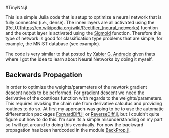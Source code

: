 #TinyNN.jl

This is a simple Julia code that is setup to optimize a neural network that is fully connected (i.e., dense). The inner layers are all activated using the [ReLU](https://en.wikipedia.org/wiki/Rectifier_(neural_networks) fucntion and the output layer is activated using the [Sigmoid](https://en.wikipedia.org/wiki/Sigmoid_function) function. Therefore this type of network is good for classification type problems that are simple, for example, the MNIST database (see example).

The code is very similar to that posted by [Xabier G. Andrade](https://medium.com/datadriveninvestor/how-to-build-a-deep-neural-network-from-scratch-with-julia-862116a194c) given thats where I got the idea to learn about Neural Networks by doing it myself.

## Backwards Propagation

In order to optimize the weights/parameters of the newtork gradient descent needs to be performed. For gradient descent we need the derivative of the cost/loss function with regards to the weights/parameters. This requires invoking the chain rule from derivative calculus and providing routines to do so. At first my approach was going to be to use the automatic differentation packages [ForwardDiff.jl]() or [ReverseDiff.jl](), but I couldn't quite figure out how to do this. I'm sure its a simple misunderstanding on my part so I will get around to doing this eventually. For now the backward propagation has been hardcoded in the module [BackProp.jl](src/BackProp.jl). 